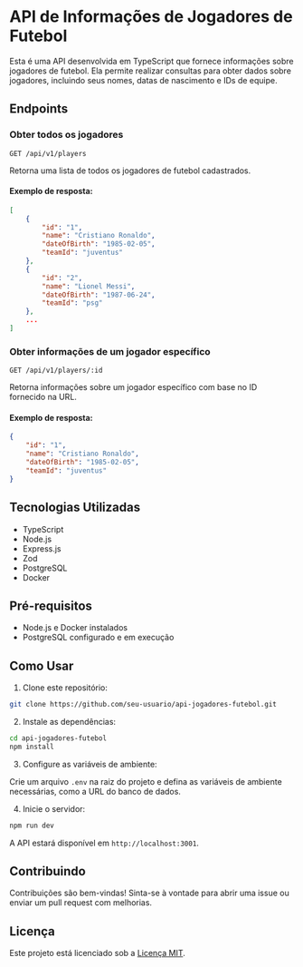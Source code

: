 
# API de Informações de Jogadores de Futebol

Esta é uma API desenvolvida em TypeScript que fornece informações sobre jogadores de futebol. Ela permite realizar consultas para obter dados sobre jogadores, incluindo seus nomes, datas de nascimento e IDs de equipe.

## Endpoints

### Obter todos os jogadores

```http
GET /api/v1/players
```

Retorna uma lista de todos os jogadores de futebol cadastrados.

#### Exemplo de resposta:

```json
[
    {
        "id": "1",
        "name": "Cristiano Ronaldo",
        "dateOfBirth": "1985-02-05",
        "teamId": "juventus"
    },
    {
        "id": "2",
        "name": "Lionel Messi",
        "dateOfBirth": "1987-06-24",
        "teamId": "psg"
    },
    ...
]
```

### Obter informações de um jogador específico

```http
GET /api/v1/players/:id
```

Retorna informações sobre um jogador específico com base no ID fornecido na URL.

#### Exemplo de resposta:

```json
{
    "id": "1",
    "name": "Cristiano Ronaldo",
    "dateOfBirth": "1985-02-05",
    "teamId": "juventus"
}
```

## Tecnologias Utilizadas

- TypeScript
- Node.js
- Express.js
- Zod
- PostgreSQL 
- Docker

## Pré-requisitos

- Node.js e Docker instalados
- PostgreSQL  configurado e em execução

## Como Usar

1. Clone este repositório:

```bash
git clone https://github.com/seu-usuario/api-jogadores-futebol.git
```

2. Instale as dependências:

```bash
cd api-jogadores-futebol
npm install
```

3. Configure as variáveis de ambiente:

Crie um arquivo `.env` na raiz do projeto e defina as variáveis de ambiente necessárias, como a URL do banco de dados.

4. Inicie o servidor:

```bash
npm run dev
```

A API estará disponível em `http://localhost:3001`.

## Contribuindo

Contribuições são bem-vindas! Sinta-se à vontade para abrir uma issue ou enviar um pull request com melhorias.

## Licença

Este projeto está licenciado sob a [Licença MIT](https://opensource.org/licenses/MIT).
